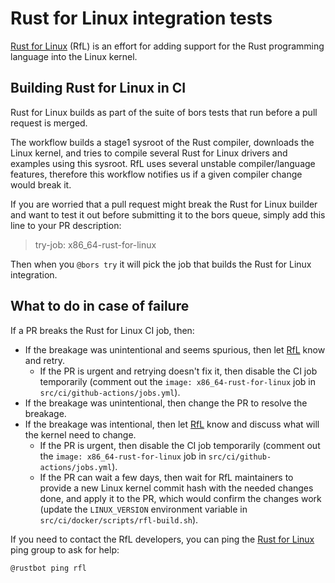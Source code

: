 # Rust for Linux integration tests

[Rust for Linux](https://rust-for-linux.com/) (RfL) is an effort for adding
support for the Rust programming language into the Linux kernel.

## Building Rust for Linux in CI

Rust for Linux builds as part of the suite of bors tests that run before a pull
request is merged.

The workflow builds a stage1 sysroot of the Rust compiler, downloads the Linux
kernel, and tries to compile several Rust for Linux drivers and examples using
this sysroot. RfL uses several unstable compiler/language features, therefore
this workflow notifies us if a given compiler change would break it.

If you are worried that a pull request might break the Rust for Linux builder
and want to test it out before submitting it to the bors queue, simply add this
line to your PR description:

> try-job: x86_64-rust-for-linux

Then when you `@bors try` it will pick the job that builds the Rust for Linux
integration.

## What to do in case of failure

If a PR breaks the Rust for Linux CI job, then:

- If the breakage was unintentional and seems spurious, then let [RfL][rfl-ping]
  know and retry.
    - If the PR is urgent and retrying doesn't fix it, then disable the CI job
      temporarily (comment out the `image: x86_64-rust-for-linux` job in
      `src/ci/github-actions/jobs.yml`).
- If the breakage was unintentional, then change the PR to resolve the breakage.
- If the breakage was intentional, then let [RfL][rfl-ping] know and discuss
  what will the kernel need to change.
    - If the PR is urgent, then disable the CI job temporarily (comment out
      the `image: x86_64-rust-for-linux` job in `src/ci/github-actions/jobs.yml`).
    - If the PR can wait a few days, then wait for RfL maintainers to provide a
      new Linux kernel commit hash with the needed changes done, and apply it to
      the PR, which would confirm the changes work (update the  `LINUX_VERSION`
      environment variable in `src/ci/docker/scripts/rfl-build.sh`).

If you need to contact the RfL developers, you can ping the [Rust for Linux][rfl-ping]
ping group to ask for help:

```text
@rustbot ping rfl
```

[rfl-ping]: ../notification-groups/rust-for-linux.md
